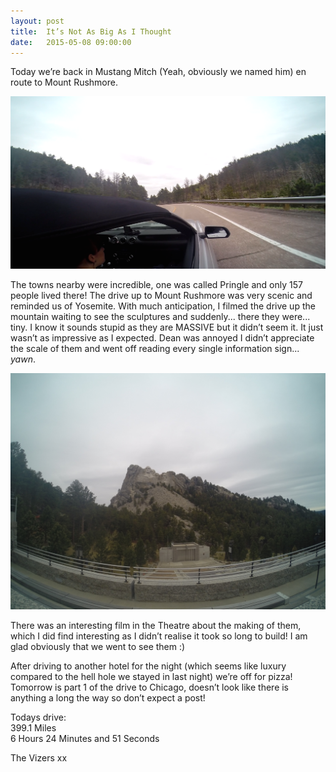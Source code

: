 ```yaml
---
layout: post
title:  It’s Not As Big As I Thought
date:   2015-05-08 09:00:00
---
```


Today we’re back in Mustang Mitch (Yeah, obviously we named him) en route to Mount Rushmore. 

![](/images/driveToRushmore.jpg)

The towns nearby were incredible, one was called Pringle and only 157 people lived there! The drive up to Mount Rushmore was very scenic and reminded us of Yosemite. With much anticipation, I filmed the drive up the mountain waiting to see the sculptures and suddenly... there they were... tiny. I know it sounds stupid as they are MASSIVE but it didn’t seem it. It just wasn’t as impressive as I expected. Dean was annoyed I didn’t appreciate the scale of them and went off reading every single information sign... *yawn*. 

![](/images/rushmore.jpg)

There was an interesting film in the Theatre about the making of them, which I did find interesting as I didn’t realise it took so long to build! I am glad obviously that we went to see them :)

After driving to another hotel for the night (which seems like luxury compared to the hell hole we stayed in last night) we’re off for pizza! Tomorrow is part 1 of the drive to Chicago, doesn’t look like there is anything a long the way so don’t expect a post!

Todays drive:<br />
399.1 Miles<br />
6 Hours 24 Minutes and 51 Seconds

The Vizers xx